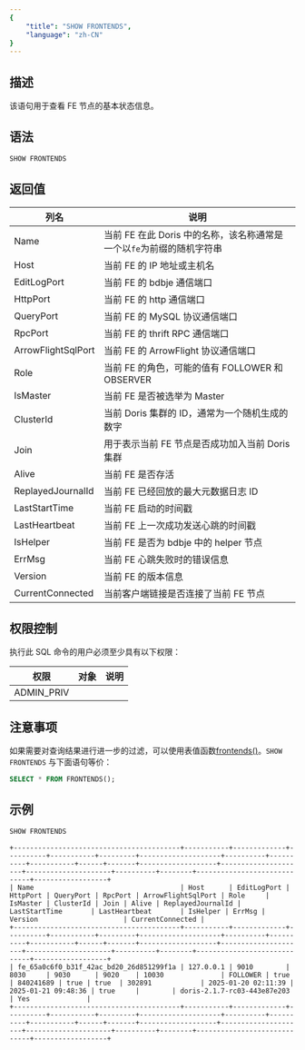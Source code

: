 ```yaml
---
{
    "title": "SHOW FRONTENDS",
    "language": "zh-CN"
}
---
```


<!--
Licensed to the Apache Software Foundation (ASF) under one
or more contributor license agreements.  See the NOTICE file
distributed with this work for additional information
regarding copyright ownership.  The ASF licenses this file
to you under the Apache License, Version 2.0 (the
"License"); you may not use this file except in compliance
with the License.  You may obtain a copy of the License at

  http://www.apache.org/licenses/LICENSE-2.0

Unless required by applicable law or agreed to in writing,
software distributed under the License is distributed on an
"AS IS" BASIS, WITHOUT WARRANTIES OR CONDITIONS OF ANY
KIND, either express or implied.  See the License for the
specific language governing permissions and limitations
under the License.
-->

## 描述

该语句用于查看 FE 节点的基本状态信息。

## 语法

```sql
SHOW FRONTENDS
```

## 返回值

| 列名                 | 说明                                         |
|--------------------|--------------------------------------------|
| Name               | 当前 FE 在此 Doris 中的名称，该名称通常是一个以`fe`为前缀的随机字符串 |
| Host               | 当前 FE 的 IP 地址或主机名                          |
| EditLogPort        | 当前 FE 的 bdbje 通信端口                         |
| HttpPort           | 当前 FE 的 http 通信端口                          |
| QueryPort          | 当前 FE 的 MySQL 协议通信端口                       |
| RpcPort            | 当前 FE 的 thrift RPC 通信端口                    |
| ArrowFlightSqlPort | 当前 FE 的 ArrowFlight 协议通信端口                 |
| Role               | 当前 FE 的角色，可能的值有 FOLLOWER 和 OBSERVER        |
| IsMaster           | 当前 FE 是否被选举为 Master                        |
| ClusterId          | 当前 Doris 集群的 ID，通常为一个随机生成的数字               |
| Join               | 用于表示当前 FE 节点是否成功加入当前 Doris 集群              |
| Alive              | 当前 FE 是否存活                                 |
| ReplayedJournalId  | 当前 FE 已经回放的最大元数据日志 ID                      |
| LastStartTime      | 当前 FE 启动的时间戳                               |
| LastHeartbeat      | 当前 FE 上一次成功发送心跳的时间戳                        |
| IsHelper           | 当前 FE 是否为 bdbje 中的 helper 节点               |
| ErrMsg             | 当前 FE 心跳失败时的错误信息                           |
| Version            | 当前 FE 的版本信息                                |
| CurrentConnected   | 当前客户端链接是否连接了当前 FE 节点                       |

## 权限控制

执行此 SQL 命令的用户必须至少具有以下权限：

| 权限         | 对象 | 说明 |
|------------|----|----|
| ADMIN_PRIV |    |    |

## 注意事项

如果需要对查询结果进行进一步的过滤，可以使用表值函数[frontends()](../../../sql-functions/table-valued-functions/frontends.md)。`SHOW FRONTENDS` 与下面语句等价：

```sql
SELECT * FROM FRONTENDS();
```

## 示例

```sql
SHOW FRONTENDS
```

```text
+-----------------------------------------+-----------+-------------+----------+-----------+---------+--------------------+----------+----------+-----------+------+-------+-------------------+---------------------+---------------------+----------+--------+-----------------------------+------------------+
| Name                                    | Host      | EditLogPort | HttpPort | QueryPort | RpcPort | ArrowFlightSqlPort | Role     | IsMaster | ClusterId | Join | Alive | ReplayedJournalId | LastStartTime       | LastHeartbeat       | IsHelper | ErrMsg | Version                     | CurrentConnected |
+-----------------------------------------+-----------+-------------+----------+-----------+---------+--------------------+----------+----------+-----------+------+-------+-------------------+---------------------+---------------------+----------+--------+-----------------------------+------------------+
| fe_65a0c6f0_b31f_42ac_bd20_26d851299f1a | 127.0.0.1 | 9010        | 8030     | 9030      | 9020    | 10030              | FOLLOWER | true     | 840241689 | true | true  | 302891            | 2025-01-20 02:11:39 | 2025-01-21 09:48:36 | true     |        | doris-2.1.7-rc03-443e87e203 | Yes              |
+-----------------------------------------+-----------+-------------+----------+-----------+---------+--------------------+----------+----------+-----------+------+-------+-------------------+---------------------+---------------------+----------+--------+-----------------------------+------------------+
```
